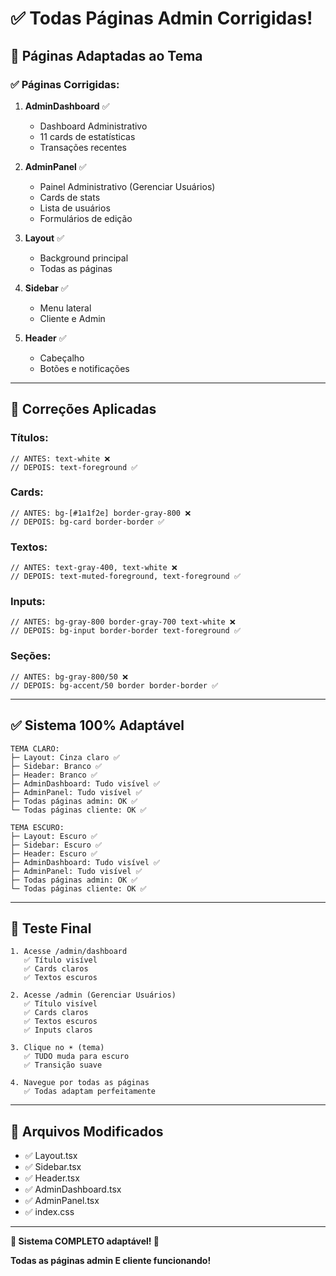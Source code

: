 # ✅ Todas Páginas Admin Corrigidas!

## 🎯 Páginas Adaptadas ao Tema

### ✅ **Páginas Corrigidas:**

1. **AdminDashboard** ✅
   - Dashboard Administrativo
   - 11 cards de estatísticas
   - Transações recentes

2. **AdminPanel** ✅
   - Painel Administrativo (Gerenciar Usuários)
   - Cards de stats
   - Lista de usuários
   - Formulários de edição

3. **Layout** ✅
   - Background principal
   - Todas as páginas

4. **Sidebar** ✅
   - Menu lateral
   - Cliente e Admin

5. **Header** ✅
   - Cabeçalho
   - Botões e notificações

---

## 🎨 Correções Aplicadas

### **Títulos:**
```tsx
// ANTES: text-white ❌
// DEPOIS: text-foreground ✅
```

### **Cards:**
```tsx
// ANTES: bg-[#1a1f2e] border-gray-800 ❌
// DEPOIS: bg-card border-border ✅
```

### **Textos:**
```tsx
// ANTES: text-gray-400, text-white ❌
// DEPOIS: text-muted-foreground, text-foreground ✅
```

### **Inputs:**
```tsx
// ANTES: bg-gray-800 border-gray-700 text-white ❌
// DEPOIS: bg-input border-border text-foreground ✅
```

### **Seções:**
```tsx
// ANTES: bg-gray-800/50 ❌
// DEPOIS: bg-accent/50 border border-border ✅
```

---

## ✅ Sistema 100% Adaptável

```
TEMA CLARO:
├─ Layout: Cinza claro ✅
├─ Sidebar: Branco ✅
├─ Header: Branco ✅
├─ AdminDashboard: Tudo visível ✅
├─ AdminPanel: Tudo visível ✅
├─ Todas páginas admin: OK ✅
└─ Todas páginas cliente: OK ✅

TEMA ESCURO:
├─ Layout: Escuro ✅
├─ Sidebar: Escuro ✅
├─ Header: Escuro ✅
├─ AdminDashboard: Tudo visível ✅
├─ AdminPanel: Tudo visível ✅
├─ Todas páginas admin: OK ✅
└─ Todas páginas cliente: OK ✅
```

---

## 🧪 Teste Final

```
1. Acesse /admin/dashboard
   ✅ Título visível
   ✅ Cards claros
   ✅ Textos escuros

2. Acesse /admin (Gerenciar Usuários)
   ✅ Título visível
   ✅ Cards claros
   ✅ Textos escuros
   ✅ Inputs claros

3. Clique no ☀️ (tema)
   ✅ TUDO muda para escuro
   ✅ Transição suave

4. Navegue por todas as páginas
   ✅ Todas adaptam perfeitamente
```

---

## 📁 Arquivos Modificados

- ✅ Layout.tsx
- ✅ Sidebar.tsx
- ✅ Header.tsx
- ✅ AdminDashboard.tsx
- ✅ AdminPanel.tsx
- ✅ index.css

---

**🎊 Sistema COMPLETO adaptável! 🎊**

**Todas as páginas admin E cliente funcionando!**
